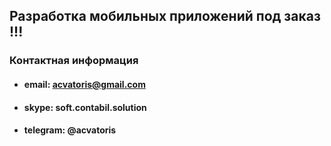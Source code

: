 
## Разработка мобильных приложений под заказ !!!

### Контактная информация
* #### email: acvatoris@gmail.com
* #### skype: soft.contabil.solution
* #### telegram: @acvatoris 
